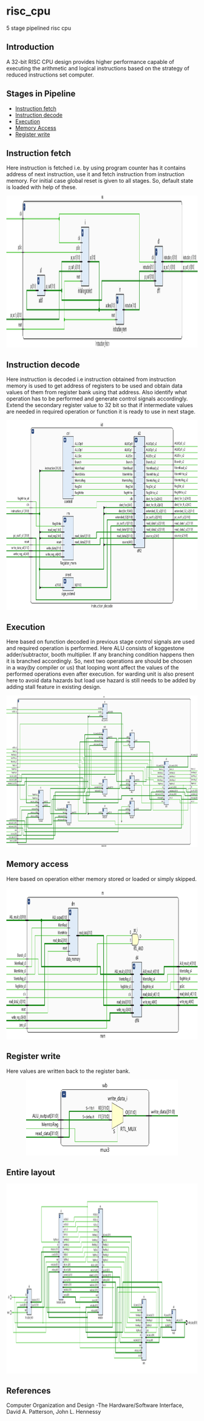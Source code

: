 # risc_cpu
5 stage pipelined risc cpu

## Introduction
A 32-bit RISC CPU design provides higher performance capable of executing the arithmetic and logical instructions based on the strategy of reduced instructions set computer.

## Stages in Pipeline

- [Instruction fetch](https://github.com/Sairamakula1999/risc_cpu/blob/main/README.md#instruction-fetch)
- [Instruction decode](https://github.com/Sairamakula1999/risc_cpu/blob/main/README.md#instruction-decode)
- [Execution](https://github.com/Sairamakula1999/risc_cpu/blob/main/README.md#execution)
- [Memory Access](https://github.com/Sairamakula1999/risc_cpu/blob/main/README.md#Memory-access)
- [Register write](https://github.com/Sairamakula1999/risc_cpu/blob/main/README.md#Register-write)

## Instruction fetch
Here instruction is fetched i.e. by using program counter has it contains address of next instruction, use it and fetch instruction from instruction memory. For initial case global reset is given to all stages. So, default state is loaded with help of these.

<p align="center">
<img src="images/2.png" width =800 height= 400>
</p>

## Instruction decode
Here instruction is decoded i.e instruction obtained from instruction memory is used to get address of registers to be used and obtain data values of them from register bank using that address. Also identify what operation has to be performed and generate control signals accordingly. Extend the secondary register value to 32 bit so that if intermediate values are needed in required operation or function it is ready to use in next stage. 
<p align="center">
<img src="images/3.png" width =800 height= 500>
</p>

## Execution
Here based on function decoded in previous stage control signals are used and required operation is performed. Here ALU consists of koggestone adder/subtractor, booth multiplier. If any branching condition happens then it is branched accordingly. So, next two operations are should be choosen in a way(by compiler or us) that looping wont affect the values of the performed operations even after execution. for warding unit is also present here to avoid data hazards but load use hazard is still needs to be added by adding stall feature in existing design.
<p align="center">
<img src="images/8.png" width =800 height= 400>
</p>

## Memory access
Here based on operation either memory stored or loaded or simply skipped.
<p align="center">
<img src="images/4.png" width =800 height= 400>
</p>

## Register write
Here values are written back to the register bank.
<p align="center">
<img src="images/5.png" width =400 height= 200>
</p>

## Entire layout
<p align="center">
<img src="images/1.png" width =1000 height= 500>
</p>

## References
Computer Organization and Design -The Hardware/Software Interface, David A. Patterson, John L. Hennessy

